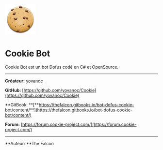 # ![](/assets/cookie.png)

# Cookie Bot

Cookie Bot est un bot Dofus codé en C\# et OpenSource.

---

**Créateur:** [yovanoc](https://github.com/yovanoc)

**GitHub:** [https://github.com/yovanoc/Cookie](https://github.com/yovanoc/Cookie)

**GitBook: **[**https://thefalcon.gitbooks.io/bot-dofus-cookie-bot/content/**](https://thefalcon.gitbooks.io/bot-dofus-cookie-bot/content/)

**Forum:** [https://forum.cookie-project.com/](https://forum.cookie-project.com/)

---

**Auteur: **The Falcon

